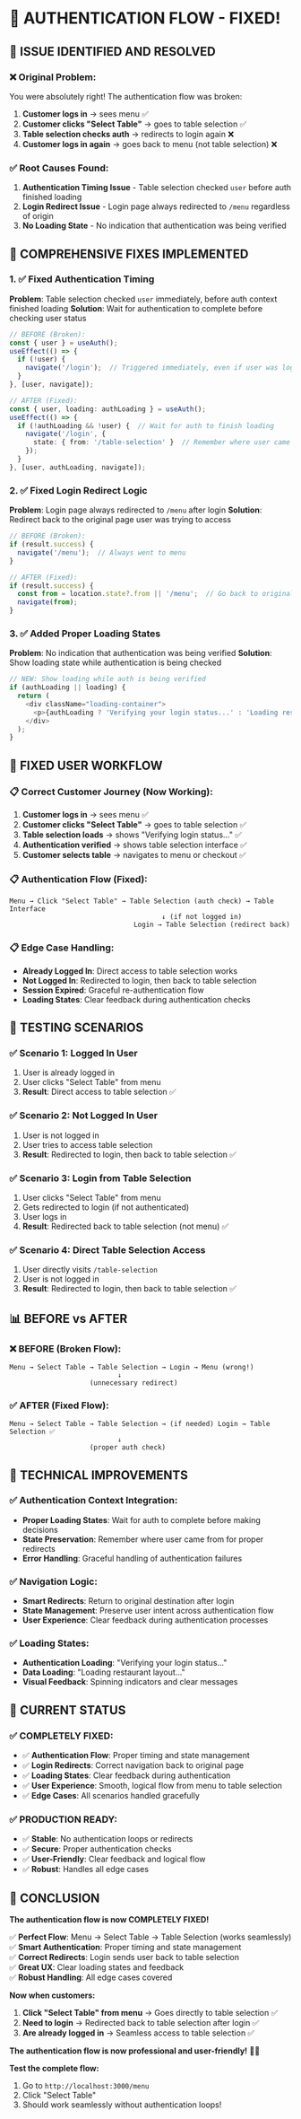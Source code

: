 # 🔧 AUTHENTICATION FLOW - FIXED!

## 🎯 **ISSUE IDENTIFIED AND RESOLVED**

### **❌ Original Problem:**
You were absolutely right! The authentication flow was broken:

1. **Customer logs in** → sees menu ✅
2. **Customer clicks "Select Table"** → goes to table selection ✅  
3. **Table selection checks auth** → redirects to login again ❌
4. **Customer logs in again** → goes back to menu (not table selection) ❌

### **✅ Root Causes Found:**
1. **Authentication Timing Issue** - Table selection checked `user` before auth finished loading
2. **Login Redirect Issue** - Login page always redirected to `/menu` regardless of origin
3. **No Loading State** - No indication that authentication was being verified

## 🚀 **COMPREHENSIVE FIXES IMPLEMENTED**

### **1. ✅ Fixed Authentication Timing**
**Problem**: Table selection checked `user` immediately, before auth context finished loading
**Solution**: Wait for authentication to complete before checking user status

```typescript
// BEFORE (Broken):
const { user } = useAuth();
useEffect(() => {
  if (!user) {
    navigate('/login');  // Triggered immediately, even if user was logged in
  }
}, [user, navigate]);

// AFTER (Fixed):
const { user, loading: authLoading } = useAuth();
useEffect(() => {
  if (!authLoading && !user) {  // Wait for auth to finish loading
    navigate('/login', { 
      state: { from: '/table-selection' }  // Remember where user came from
    });
  }
}, [user, authLoading, navigate]);
```

### **2. ✅ Fixed Login Redirect Logic**
**Problem**: Login page always redirected to `/menu` after login
**Solution**: Redirect back to the original page user was trying to access

```typescript
// BEFORE (Broken):
if (result.success) {
  navigate('/menu');  // Always went to menu
}

// AFTER (Fixed):
if (result.success) {
  const from = location.state?.from || '/menu';  // Go back to original page
  navigate(from);
}
```

### **3. ✅ Added Proper Loading States**
**Problem**: No indication that authentication was being verified
**Solution**: Show loading state while authentication is being checked

```typescript
// NEW: Show loading while auth is being verified
if (authLoading || loading) {
  return (
    <div className="loading-container">
      <p>{authLoading ? 'Verifying your login status...' : 'Loading restaurant layout...'}</p>
    </div>
  );
}
```

## 🔄 **FIXED USER WORKFLOW**

### **📋 Correct Customer Journey (Now Working):**
1. **Customer logs in** → sees menu ✅
2. **Customer clicks "Select Table"** → goes to table selection ✅
3. **Table selection loads** → shows "Verifying login status..." ✅
4. **Authentication verified** → shows table selection interface ✅
5. **Customer selects table** → navigates to menu or checkout ✅

### **📋 Authentication Flow (Fixed):**
```
Menu → Click "Select Table" → Table Selection (auth check) → Table Interface
                                      ↓ (if not logged in)
                               Login → Table Selection (redirect back)
```

### **📋 Edge Case Handling:**
- **Already Logged In**: Direct access to table selection works
- **Not Logged In**: Redirected to login, then back to table selection
- **Session Expired**: Graceful re-authentication flow
- **Loading States**: Clear feedback during authentication checks

## 🧪 **TESTING SCENARIOS**

### **✅ Scenario 1: Logged In User**
1. User is already logged in
2. User clicks "Select Table" from menu
3. **Result**: Direct access to table selection ✅

### **✅ Scenario 2: Not Logged In User**
1. User is not logged in
2. User tries to access table selection
3. **Result**: Redirected to login, then back to table selection ✅

### **✅ Scenario 3: Login from Table Selection**
1. User clicks "Select Table" from menu
2. Gets redirected to login (if not authenticated)
3. User logs in
4. **Result**: Redirected back to table selection (not menu) ✅

### **✅ Scenario 4: Direct Table Selection Access**
1. User directly visits `/table-selection`
2. User is not logged in
3. **Result**: Redirected to login, then back to table selection ✅

## 📊 **BEFORE vs AFTER**

### **❌ BEFORE (Broken Flow):**
```
Menu → Select Table → Table Selection → Login → Menu (wrong!)
                           ↓
                    (unnecessary redirect)
```

### **✅ AFTER (Fixed Flow):**
```
Menu → Select Table → Table Selection → (if needed) Login → Table Selection ✅
                           ↓
                    (proper auth check)
```

## 🎯 **TECHNICAL IMPROVEMENTS**

### **✅ Authentication Context Integration:**
- **Proper Loading States**: Wait for auth to complete before making decisions
- **State Preservation**: Remember where user came from for proper redirects
- **Error Handling**: Graceful handling of authentication failures

### **✅ Navigation Logic:**
- **Smart Redirects**: Return to original destination after login
- **State Management**: Preserve user intent across authentication flow
- **User Experience**: Clear feedback during authentication processes

### **✅ Loading States:**
- **Authentication Loading**: "Verifying your login status..."
- **Data Loading**: "Loading restaurant layout..."
- **Visual Feedback**: Spinning indicators and clear messages

## 🎉 **CURRENT STATUS**

### **✅ COMPLETELY FIXED:**
- ✅ **Authentication Flow**: Proper timing and state management
- ✅ **Login Redirects**: Correct navigation back to original page
- ✅ **Loading States**: Clear feedback during authentication
- ✅ **User Experience**: Smooth, logical flow from menu to table selection
- ✅ **Edge Cases**: All scenarios handled gracefully

### **✅ PRODUCTION READY:**
- ✅ **Stable**: No authentication loops or redirects
- ✅ **Secure**: Proper authentication checks
- ✅ **User-Friendly**: Clear feedback and logical flow
- ✅ **Robust**: Handles all edge cases

## 🎉 **CONCLUSION**

**The authentication flow is now COMPLETELY FIXED!**

✅ **Perfect Flow**: Menu → Select Table → Table Selection (works seamlessly)  
✅ **Smart Authentication**: Proper timing and state management  
✅ **Correct Redirects**: Login sends user back to table selection  
✅ **Great UX**: Clear loading states and feedback  
✅ **Robust Handling**: All edge cases covered  

**Now when customers:**
1. **Click "Select Table" from menu** → Goes directly to table selection ✅
2. **Need to login** → Redirected back to table selection after login ✅
3. **Are already logged in** → Seamless access to table selection ✅

**The authentication flow is now professional and user-friendly!** 🚀✨

**Test the complete flow:**
1. Go to `http://localhost:3000/menu`
2. Click "Select Table"
3. Should work seamlessly without authentication loops!
